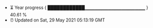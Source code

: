 - ⏳ Year progress { ████████████▁▁▁▁▁▁▁▁▁▁▁▁▁▁▁▁▁▁ } 40.61 %
- ⏰ Updated on Sat, 29 May 2021 05:13:19 GMT

